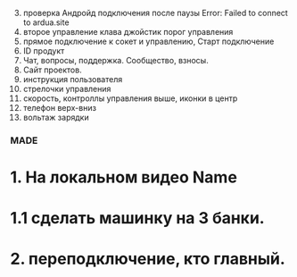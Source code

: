 3.  проверка Андройд подключения после паузы Error: Failed to connect to ardua.site
4.  второе управление клава джойстик порог управления
5.  прямое подключение к сокет и управлению, Старт подключение
6.  ID продукт
7.  Чат, вопросы, поддержка. Сообщество, взносы.
9.  Сайт проектов.
10. инструкция пользователя
12. стрелочки управления
14. скорость, контроллы управления выше, иконки в центр
15. телефон верх-вниз
16. вольтаж зарядки

### MADE ###
# 1.  На локальном видео Name
# 1.1  сделать машинку на 3 банки.
# 2.  переподключение, кто главный.